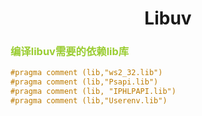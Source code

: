# <center>Libuv</center>

[^_^]:# 顺便练习一下md的语法
### <font color=YellowGreen>编译libuv需要的依赖lib库</font>
```C++
#pragma comment (lib,"ws2_32.lib")
#pragma comment (lib,"Psapi.lib")
#pragma comment (lib, "IPHLPAPI.lib")
#pragma comment (lib,"Userenv.lib")
```

